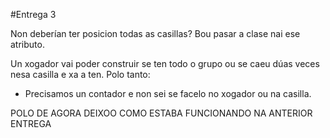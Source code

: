 #Entrega 3

Non deberían ter posicion todas as casillas?
Bou pasar a clase nai ese atributo.


Un xogador vai poder construir se ten todo o grupo ou se 
caeu dúas veces nesa casilla e xa a ten. Polo tanto:
- Precisamos un contador e non sei se facelo no xogador ou na casilla.

POLO DE AGORA DEIXOO COMO ESTABA FUNCIONANDO NA ANTERIOR ENTREGA